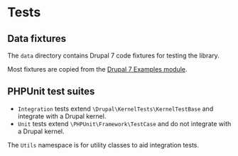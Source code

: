 # Tests

## Data fixtures

The `data` directory contains Drupal 7 code fixtures for testing the library.

Most fixtures are copied from the [Drupal 7 Examples module](https://git.drupalcode.org/project/examples/-/tree/7.x-1.x).

## PHPUnit test suites

* `Integration` tests extend `\Drupal\KernelTests\KernelTestBase` and integrate with a Drupal kernel.
* `Unit` tests extend `\PHPUnit\Framework\TestCase` and do not integrate with a Drupal kernel.

The `Utils` namespace is for utility classes to aid integration tests.
